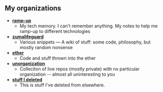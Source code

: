 ## My organizations

* **[ramp-up](https://github.com/kasajian-rampup)** 
  * My tech memory.  I can't remember anything.  My notes to help me ramp-up to different technologies
* **[zumalifeguard](https://github.com/zumalifeguard)**
  * Various snippets — A wiki of stuff: some code, philosophy, but mostly random nonsense
* **[ether](https://github.com/kasajian-ether)**
  * Code and stuff thrown into the ether
* **[unorganization](https://github.com/Unorganization)**
  * Colleciton of live repos (mostly private) with no particular organization -- almost all uninteresting to you
* **[stuff I deleted](https://github.com/kasajian-archived)**
  * This is stuff I've deleted from elsewhere.
